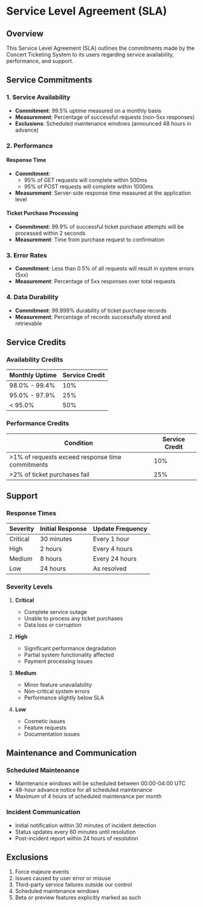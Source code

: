 # Service Level Agreement (SLA)

## Overview
This Service Level Agreement (SLA) outlines the commitments made by the Concert Ticketing System to its users regarding service availability, performance, and support.

## Service Commitments

### 1. Service Availability
- **Commitment**: 99.5% uptime measured on a monthly basis
- **Measurement**: Percentage of successful requests (non-5xx responses)
- **Exclusions**: Scheduled maintenance windows (announced 48 hours in advance)

### 2. Performance
#### Response Time
- **Commitment**: 
  - 95% of GET requests will complete within 500ms
  - 95% of POST requests will complete within 1000ms
- **Measurement**: Server-side response time measured at the application level

#### Ticket Purchase Processing
- **Commitment**: 99.9% of successful ticket purchase attempts will be processed within 2 seconds
- **Measurement**: Time from purchase request to confirmation

### 3. Error Rates
- **Commitment**: Less than 0.5% of all requests will result in system errors (5xx)
- **Measurement**: Percentage of 5xx responses over total requests

### 4. Data Durability
- **Commitment**: 99.999% durability of ticket purchase records
- **Measurement**: Percentage of records successfully stored and retrievable

## Service Credits

### Availability Credits
| Monthly Uptime | Service Credit |
|----------------|----------------|
| 98.0% - 99.4%  | 10%           |
| 95.0% - 97.9%  | 25%           |
| < 95.0%        | 50%           |

### Performance Credits
| Condition | Service Credit |
|-----------|----------------|
| >1% of requests exceed response time commitments | 10% |
| >2% of ticket purchases fail | 25% |

## Support

### Response Times
| Severity | Initial Response | Update Frequency |
|----------|------------------|------------------|
| Critical | 30 minutes      | Every 1 hour     |
| High     | 2 hours         | Every 4 hours    |
| Medium   | 8 hours         | Every 24 hours   |
| Low      | 24 hours        | As resolved      |

### Severity Levels
1. **Critical**
   - Complete service outage
   - Unable to process any ticket purchases
   - Data loss or corruption

2. **High**
   - Significant performance degradation
   - Partial system functionality affected
   - Payment processing issues

3. **Medium**
   - Minor feature unavailability
   - Non-critical system errors
   - Performance slightly below SLA

4. **Low**
   - Cosmetic issues
   - Feature requests
   - Documentation issues

## Maintenance and Communication

### Scheduled Maintenance
- Maintenance windows will be scheduled between 00:00-04:00 UTC
- 48-hour advance notice for all scheduled maintenance
- Maximum of 4 hours of scheduled maintenance per month

### Incident Communication
- Initial notification within 30 minutes of incident detection
- Status updates every 60 minutes until resolution
- Post-incident report within 24 hours of resolution

## Exclusions
1. Force majeure events
2. Issues caused by user error or misuse
3. Third-party service failures outside our control
4. Scheduled maintenance windows
5. Beta or preview features explicitly marked as such 